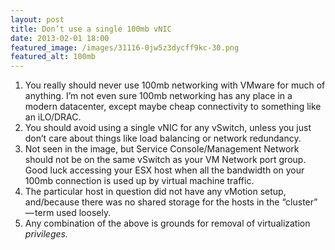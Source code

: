 ```yaml
---
layout: post
title: Don’t use a single 100mb vNIC
date: 2013-02-01 18:00
featured_image: /images/31116-0jw5z3dycff9kc-30.png
featured_alt: 100mb
---
```


1.  You really should never use 100mb networking with VMware for much of anything. I’m not even sure 100mb networking has any place in a modern datacenter, except maybe cheap connectivity to something like an iLO/DRAC.
2.  You should avoid using a single vNIC for any vSwitch, unless you just don’t care about things like load balancing or network redundancy.
3.  Not seen in the image, but Service Console/Management Network should not be on the same vSwitch as your VM Network port group. Good luck accessing your ESX host when all the bandwidth on your 100mb connection is used up by virtual machine traffic.
4.  The particular host in question did not have any vMotion setup, and/because there was no shared storage for the hosts in the “cluster” — term used loosely.
5.  Any combination of the above is grounds for removal of virtualization _privileges._
